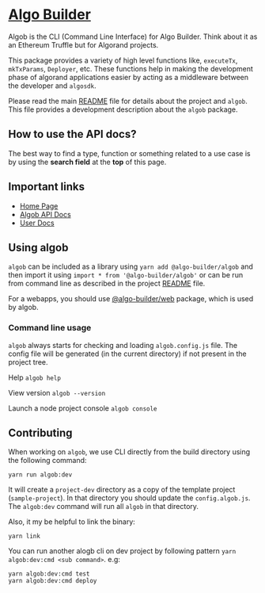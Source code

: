 # [Algo Builder](https://algobuilder.dev/)

Algob is the CLI (Command Line Interface) for Algo Builder. Think about it as an Ethereum Truffle but for Algorand projects.

This package provides a variety of high level functions like, `executeTx`, `mkTxParams`, `Deployer`, etc. These functions help in making the development phase of algorand applications easier by acting as a middleware between the developer and `algosdk`.

Please read the main [README](https://github.com/scale-it/algo-builder/blob/master/README.md) file for details about the project and `algob`. This file provides a development description about the `algob` package.

## How to use the API docs?

The best way to find a type, function or something related to a use case is by using the **search field** at the **top** of this page.

## Important links

- [Home Page](https://algobuilder.dev/)
- [Algob API Docs](https://algobuilder.dev/api/algob/index.html)
- [User Docs](https://algobuilder.dev/guide/README)

## Using algob

`algob` can be included as a library using `yarn add @algo-builder/algob` and then import it using `import * from '@algo-builder/algob'` or can be run from command line as described in the project [README](https://github.com/scale-it/algo-builder/blob/master/README.md) file.

For a webapps, you should use [@algo-builder/web](https://algobuilder.dev/api/web/index.html) package, which is used by algob.

### Command line usage

`algob` always starts for checking and loading `algob.config.js` file. The config file will be generated (in the current directory) if not present in the project tree.

Help
`algob help`

View version
`algob --version`

Launch a node project console
`algob console`

## Contributing

When working on `algob`, we use CLI directly from the build directory using the following command:

    yarn run algob:dev

It will create a `project-dev` directory as a copy of the template project (`sample-project`).
In that directory you should update the `config.algob.js`. The `algob:dev` command will run all `algob` in that directory.

Also, it my be helpful to link the binary:

    yarn link

You can run another alogb cli on dev project by following pattern `yarn algob:dev:cmd <sub command>`. e.g:

    yarn algob:dev:cmd test
    yarn algob:dev:cmd deploy
